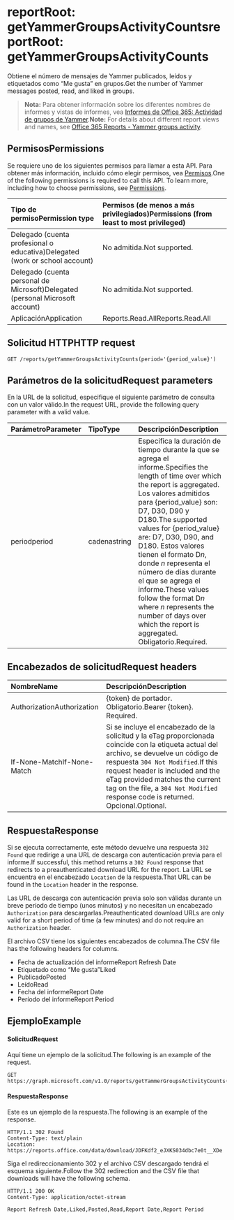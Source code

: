 # <a name="reportroot-getyammergroupsactivitycounts"></a><span data-ttu-id="c6763-101">reportRoot: getYammerGroupsActivityCounts</span><span class="sxs-lookup"><span data-stu-id="c6763-101">reportRoot: getYammerGroupsActivityCounts</span></span>

<span data-ttu-id="c6763-102">Obtiene el número de mensajes de Yammer publicados, leídos y etiquetados como “Me gusta” en grupos.</span><span class="sxs-lookup"><span data-stu-id="c6763-102">Get the number of Yammer messages posted, read, and liked in groups.</span></span>

> <span data-ttu-id="c6763-103">**Nota:** Para obtener información sobre los diferentes nombres de informes y vistas de informes, vea [Informes de Office 365: Actividad de grupos de Yammer](https://support.office.com/client/Yammer-groups-activity-report-94dd92ec-ea73-43c6-b51f-2a11fd78aa31).</span><span class="sxs-lookup"><span data-stu-id="c6763-103">**Note:** For details about different report views and names, see [Office 365 Reports - Yammer groups activity](https://support.office.com/client/Yammer-groups-activity-report-94dd92ec-ea73-43c6-b51f-2a11fd78aa31).</span></span>

## <a name="permissions"></a><span data-ttu-id="c6763-104">Permisos</span><span class="sxs-lookup"><span data-stu-id="c6763-104">Permissions</span></span>

<span data-ttu-id="c6763-p101">Se requiere uno de los siguientes permisos para llamar a esta API. Para obtener más información, incluido cómo elegir permisos, vea [Permisos](../../../concepts/permissions_reference.md).</span><span class="sxs-lookup"><span data-stu-id="c6763-p101">One of the following permissions is required to call this API. To learn more, including how to choose permissions, see [Permissions](../../../concepts/permissions_reference.md).</span></span>

| <span data-ttu-id="c6763-107">Tipo de permiso</span><span class="sxs-lookup"><span data-stu-id="c6763-107">Permission type</span></span>                        | <span data-ttu-id="c6763-108">Permisos (de menos a más privilegiados)</span><span class="sxs-lookup"><span data-stu-id="c6763-108">Permissions (from least to most privileged)</span></span> |
| :------------------------------------- | :--------------------------------------- |
| <span data-ttu-id="c6763-109">Delegado (cuenta profesional o educativa)</span><span class="sxs-lookup"><span data-stu-id="c6763-109">Delegated (work or school account)</span></span>     | <span data-ttu-id="c6763-110">No admitida.</span><span class="sxs-lookup"><span data-stu-id="c6763-110">Not supported.</span></span>                           |
| <span data-ttu-id="c6763-111">Delegado (cuenta personal de Microsoft)</span><span class="sxs-lookup"><span data-stu-id="c6763-111">Delegated (personal Microsoft account)</span></span> | <span data-ttu-id="c6763-112">No admitida.</span><span class="sxs-lookup"><span data-stu-id="c6763-112">Not supported.</span></span>                           |
| <span data-ttu-id="c6763-113">Aplicación</span><span class="sxs-lookup"><span data-stu-id="c6763-113">Application</span></span>                            | <span data-ttu-id="c6763-114">Reports.Read.All</span><span class="sxs-lookup"><span data-stu-id="c6763-114">Reports.Read.All</span></span>                         |

## <a name="http-request"></a><span data-ttu-id="c6763-115">Solicitud HTTP</span><span class="sxs-lookup"><span data-stu-id="c6763-115">HTTP request</span></span>

<!-- { "blockType": "ignored" } --> 

```http
GET /reports/getYammerGroupsActivityCounts(period='{period_value}')
```

## <a name="request-parameters"></a><span data-ttu-id="c6763-116">Parámetros de la solicitud</span><span class="sxs-lookup"><span data-stu-id="c6763-116">Request parameters</span></span>

<span data-ttu-id="c6763-117">En la URL de la solicitud, especifique el siguiente parámetro de consulta con un valor válido.</span><span class="sxs-lookup"><span data-stu-id="c6763-117">In the request URL, provide the following query parameter with a valid value.</span></span>

| <span data-ttu-id="c6763-118">Parámetro</span><span class="sxs-lookup"><span data-stu-id="c6763-118">Parameter</span></span> | <span data-ttu-id="c6763-119">Tipo</span><span class="sxs-lookup"><span data-stu-id="c6763-119">Type</span></span>   | <span data-ttu-id="c6763-120">Descripción</span><span class="sxs-lookup"><span data-stu-id="c6763-120">Description</span></span>                              |
| :-------- | :----- | :--------------------------------------- |
| <span data-ttu-id="c6763-121">period</span><span class="sxs-lookup"><span data-stu-id="c6763-121">period</span></span>    | <span data-ttu-id="c6763-122">cadena</span><span class="sxs-lookup"><span data-stu-id="c6763-122">string</span></span> | <span data-ttu-id="c6763-123">Especifica la duración de tiempo durante la que se agrega el informe.</span><span class="sxs-lookup"><span data-stu-id="c6763-123">Specifies the length of time over which the report is aggregated.</span></span> <span data-ttu-id="c6763-124">Los valores admitidos para {period_value} son: D7, D30, D90 y D180.</span><span class="sxs-lookup"><span data-stu-id="c6763-124">The supported values for {period_value} are: D7, D30, D90, and D180.</span></span> <span data-ttu-id="c6763-125">Estos valores tienen el formato D*n*, donde *n* representa el número de días durante el que se agrega el informe.</span><span class="sxs-lookup"><span data-stu-id="c6763-125">These values follow the format D*n* where *n* represents the number of days over which the report is aggregated.</span></span> <span data-ttu-id="c6763-126">Obligatorio.</span><span class="sxs-lookup"><span data-stu-id="c6763-126">Required.</span></span> |

## <a name="request-headers"></a><span data-ttu-id="c6763-127">Encabezados de solicitud</span><span class="sxs-lookup"><span data-stu-id="c6763-127">Request headers</span></span>

| <span data-ttu-id="c6763-128">Nombre</span><span class="sxs-lookup"><span data-stu-id="c6763-128">Name</span></span>          | <span data-ttu-id="c6763-129">Descripción</span><span class="sxs-lookup"><span data-stu-id="c6763-129">Description</span></span>               |
| :------------ | :------------------------ |
| <span data-ttu-id="c6763-130">Authorization</span><span class="sxs-lookup"><span data-stu-id="c6763-130">Authorization</span></span> | <span data-ttu-id="c6763-p103">{token} de portador. Obligatorio.</span><span class="sxs-lookup"><span data-stu-id="c6763-p103">Bearer {token}. Required.</span></span> |
| <span data-ttu-id="c6763-133">If-None-Match</span><span class="sxs-lookup"><span data-stu-id="c6763-133">If-None-Match</span></span> | <span data-ttu-id="c6763-134">Si se incluye el encabezado de la solicitud y la eTag proporcionada coincide con la etiqueta actual del archivo, se devuelve un código de respuesta `304 Not Modified`.</span><span class="sxs-lookup"><span data-stu-id="c6763-134">If this request header is included and the eTag provided matches the current tag on the file, a `304 Not Modified` response code is returned.</span></span> <span data-ttu-id="c6763-135">Opcional.</span><span class="sxs-lookup"><span data-stu-id="c6763-135">Optional.</span></span> |

## <a name="response"></a><span data-ttu-id="c6763-136">Respuesta</span><span class="sxs-lookup"><span data-stu-id="c6763-136">Response</span></span>

<span data-ttu-id="c6763-137">Si se ejecuta correctamente, este método devuelve una respuesta `302 Found` que redirige a una URL de descarga con autenticación previa para el informe.</span><span class="sxs-lookup"><span data-stu-id="c6763-137">If successful, this method returns a `302 Found` response that redirects to a preauthenticated download URL for the report.</span></span> <span data-ttu-id="c6763-138">La URL se encuentra en el encabezado `Location` de la respuesta.</span><span class="sxs-lookup"><span data-stu-id="c6763-138">That URL can be found in the `Location` header in the response.</span></span>

<span data-ttu-id="c6763-139">Las URL de descarga con autenticación previa solo son válidas durante un breve período de tiempo (unos minutos) y no necesitan un encabezado `Authorization` para descargarlas.</span><span class="sxs-lookup"><span data-stu-id="c6763-139">Preauthenticated download URLs are only valid for a short period of time (a few minutes) and do not require an `Authorization` header.</span></span>

<span data-ttu-id="c6763-140">El archivo CSV tiene los siguientes encabezados de columna.</span><span class="sxs-lookup"><span data-stu-id="c6763-140">The CSV file has the following headers for columns.</span></span>

- <span data-ttu-id="c6763-141">Fecha de actualización del informe</span><span class="sxs-lookup"><span data-stu-id="c6763-141">Report Refresh Date</span></span>
- <span data-ttu-id="c6763-142">Etiquetado como “Me gusta”</span><span class="sxs-lookup"><span data-stu-id="c6763-142">Liked</span></span>
- <span data-ttu-id="c6763-143">Publicado</span><span class="sxs-lookup"><span data-stu-id="c6763-143">Posted</span></span>
- <span data-ttu-id="c6763-144">Leído</span><span class="sxs-lookup"><span data-stu-id="c6763-144">Read</span></span>
- <span data-ttu-id="c6763-145">Fecha del informe</span><span class="sxs-lookup"><span data-stu-id="c6763-145">Report Date</span></span>
- <span data-ttu-id="c6763-146">Período del informe</span><span class="sxs-lookup"><span data-stu-id="c6763-146">Report Period</span></span>

## <a name="example"></a><span data-ttu-id="c6763-147">Ejemplo</span><span class="sxs-lookup"><span data-stu-id="c6763-147">Example</span></span>

#### <a name="request"></a><span data-ttu-id="c6763-148">Solicitud</span><span class="sxs-lookup"><span data-stu-id="c6763-148">Request</span></span>

<span data-ttu-id="c6763-149">Aquí tiene un ejemplo de la solicitud.</span><span class="sxs-lookup"><span data-stu-id="c6763-149">The following is an example of the request.</span></span>

<!-- {
  "blockType": "request",
  "name": "reportroot_getyammergroupsactivitycounts"
}-->

```http
GET https://graph.microsoft.com/v1.0/reports/getYammerGroupsActivityCounts(period='D7')
```

#### <a name="response"></a><span data-ttu-id="c6763-150">Respuesta</span><span class="sxs-lookup"><span data-stu-id="c6763-150">Response</span></span>

<span data-ttu-id="c6763-151">Este es un ejemplo de la respuesta.</span><span class="sxs-lookup"><span data-stu-id="c6763-151">The following is an example of the response.</span></span>

<!-- { "blockType": "ignored" } --> 

```http
HTTP/1.1 302 Found
Content-Type: text/plain
Location: https://reports.office.com/data/download/JDFKdf2_eJXKS034dbc7e0t__XDe
```

<span data-ttu-id="c6763-152">Siga el redireccionamiento 302 y el archivo CSV descargado tendrá el esquema siguiente.</span><span class="sxs-lookup"><span data-stu-id="c6763-152">Follow the 302 redirection and the CSV file that downloads will have the following schema.</span></span>

<!-- {
  "blockType": "response",
  "truncated": true,
  "@odata.type": "stream"
} -->

```http
HTTP/1.1 200 OK
Content-Type: application/octet-stream

Report Refresh Date,Liked,Posted,Read,Report Date,Report Period
```
